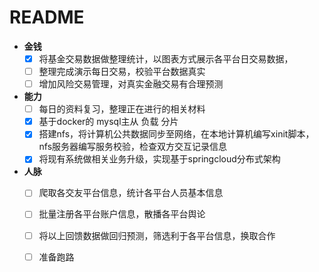 # README

* **金钱**
  * [x] 将基金交易数据做整理统计，以图表方式展示各平台日交易数据，
  * [ ] 整理完成演示每日交易，校验平台数据真实
  * [ ] 增加风险交易管理，对真实金融交易有合理预测
* **能力**
  * [ ] 每日的资料复习，整理正在进行的相关材料
  * [x] 基于docker的 mysql主从 负载 分片
  * [x] 搭建nfs，将计算机公共数据同步至网络，在本地计算机编写xinit脚本，nfs服务器编写服务校验，检查双方交互记录信息
  * [x] 将现有系统做相关业务升级，实现基于springcloud分布式架构
* **人脉**
  * [ ] 爬取各交友平台信息，统计各平台人员基本信息
  * [ ] 批量注册各平台账户信息，散播各平台舆论
  * [ ] 将以上回馈数据做回归预测，筛选利于各平台信息，换取合作
  * [ ] 准备跑路

